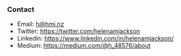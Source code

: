 ### Contact

+ Email: <h@hmj.nz>
+ Twitter: <https://twitter.com/helenamjackson>
+ Linkedin: <https://www.linkedin.com/in/helenamjackson/>
+ Medium: <https://medium.com/@h_48576/about>
